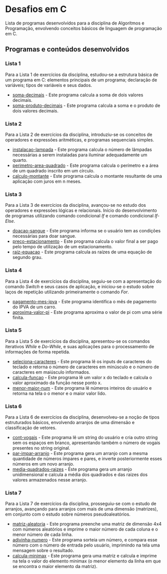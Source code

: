 # Desafios em C
Lista de programas desenvolvidos para a disciplina de Algorítmos e Programação, envolvendo conceitos básicos de linguagem de programação em C.


## Programas e conteúdos desenvolvidos

### Lista 1
Para a Lista 1 de exercícios da disciplina, estudou-se a estrutura básica de um programa em C: elementos principais de um programa; declaração de variáveis; tipos de variáveis e seus dados.
* [soma-decimais](#soma-decimais.c) - Este programa calcula a soma de dois valores decimais.
* [soma-produto-decimais](#soma-produto-decimais.c) - Este programa calcula a soma e o produto de dois valores decimais.

### Lista 2
Para a Lista 2 de exercícios da disciplina, introduziu-se os conceitos de operadores e expressões aritméticas, e programas sequenciais simples.
* [instalacao-lampada](#instalacao-lampadas.c) - Este programa calcula o número de lâmpadas necessárias a serem instaladas para iluminar adequadamente um quarto.
* [perimetro-area-quadrado](#perimetro-area-quadrado.c) - Este programa calcula o perímetro e a área de um quadrado inscrito em um círculo.
* [calculo-montante](#calculo-montante.c) - Este programa calcula o montante resultante de uma aplicação com juros em n meses.

### Lista 3
Para a Lista 3 de exercícios da disciplina, avançou-se no estudo dos operadores e expressões lógicas e relacionais. Início do desenvolvimento de programas utilizando comando condicional *If* e comando condicional *If-Else*.
* [doacao-sangue](#doacao-sangue.c) - Este programa informa se o usuário tem as condições necessárias para doar sangue.
* [preco-estacionamento](#preco-estacionamento.c) - Este programa calcula o valor final a ser pago pelo tempo de utilização de um estacionamento.
* [raiz-equacao](#raiz-equacao.c) - Este programa calcula as raízes de uma equação de segundo grau.

### Lista 4
Para a Lista 4 de exercícios da disciplina, seguiu-se com a apresentação do comando *Switch* e seus casos de aplicação, e iniciou-se o estudo sobre laços de repetição utilizando primeiramente o comando *For*.
* [pagamento-mes-ipva](#pagamento-mes-ipva.c) - Este programa identifica o mês de pagamento do IPVA de um carro.
* [aproxima-valor-pi](#aproxima-valor-pi.c) - Este programa aproxima o valor de pi com uma série finita.

### Lista 5
Para a Lista 5 de exercícios da disciplina, apresentou-se os comandos iterativos *While* e *Do-While*, e suas aplicações para o processamento de informações de forma repetida.
* [seleciona-caracteres](#seleciona-caracteres.c) - Este programa lê os inputs de caracteres do teclado e retorna o número de caracteres em minúsculo e o número de caracteres em maiúsculo informados.
* [calcula-funcao](#calcula-funcao.c) - Este programa lê um valor x do teclado e calcula o valor aproximado da função nesse ponto x.
* [menor-maior-num](#menor-maior-num.c) - Este programa lê números inteiros do usuário e retorna na tela o o menor e o maior valor lido. 

### Lista 6
Para a Lista 6 de exercícios da disciplina, desenvolveu-se a noção de tipos estruturados básicos, envolvendo arranjos de uma dimensão e classificação de vetores.
* [cont-vogais](#cont-vogais.c) - Este programa lê um string do usuário e cria outro string sem os espaços em branco, apresentando também o número de vogais presentes no string original.
* [par-impar-arranjo](#par-impar-arranjo.c) - Este programa gera um arranjo com a mesma quantidade de números ímpares e pares, e inverte posteriormente esses números em um novo arranjo.
* [media-quadrados-raizes](#media-quadrados-raizes.c) - Este programa gera um arranjo unidimensional e calcula a média dos quadrados e das raizes dos valores armazenados nesse arranjo.

### Lista 7
Para a Lista 7 de exercícios da disciplina, prosseguiu-se com o estudo de arranjos, avançando para arranjos com mais de uma dimensão (matrizes), em conjunto com o estudo sobre números pseudoaleatórios.
* [matriz-aleatoria](#matriz-aleatoria.c) - Este programa preenche uma matriz de dimensão 4x4 com números aleatórios e imprime o maior número de cada coluna e o menor número de cada linha.
* [adivinha-numero](#adivinha-numero.c) - Este programa sorteia um número, e compara esse número com o número de entrada pelo usuário, imprimindo na tela uma mensagem sobre o resultado.
* [calcula-minimax](#calcula-minimax.c) - Este programa gera uma matriz e calcula e imprime na tela o valor do elemento minimax (o menor elemento da linha em que se encontra o maior elemento da matriz).
